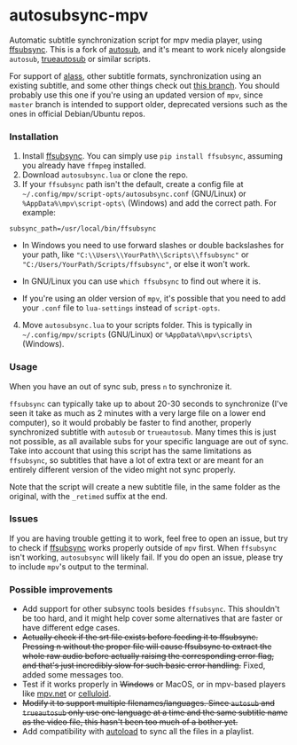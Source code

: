 # autosubsync-mpv
Automatic subtitle synchronization script for mpv media player,
using [ffsubsync](https://github.com/smacke/ffsubsync).
This is a fork of [autosub](https://github.com/vayan/autosub-mpv),
and it's meant to work nicely alongside `autosub`,
[trueautosub](https://github.com/fullmetalsheep/mpv-iina-scripts)
or similar scripts.

For support of [alass](https://github.com/kaegi/alass), other subtitle formats, 
synchronization using an existing subtitle, and some other things check
out [this branch](https://github.com/joaquintorres/autosubsync-mpv/tree/alass).
You should probably use this one if you're using an updated version of `mpv`, 
since `master` branch is intended to support older, deprecated versions such as 
the ones in official Debian/Ubuntu repos.

### Installation
1. Install [ffsubsync](https://github.com/smacke/ffsubsync).
You can simply use `pip install ffsubsync`,
assuming you already have `ffmpeg` installed.
2. Download `autosubsync.lua` or clone the repo.
3. If your `ffsubsync` path isn't the default,
create a config file at `~/.config/mpv/script-opts/autosubsync.conf` 
(GNU/Linux) or `%AppData%\mpv\script-opts\` (Windows)
and add the correct path. For example:
```
subsync_path=/usr/local/bin/ffsubsync
```
* In Windows you need to use forward slashes 
or double backslashes for your path,
like `"C:\\Users\\YourPath\\Scripts\\ffsubsync"`
or `"C:/Users/YourPath/Scripts/ffsubsync"`,
or else it won't work. 

* In GNU/Linux you can use `which ffsubsync` to find out where it is.

* If you're using an older version of `mpv`, it's possible that you
need to add your `.conf` file to `lua-settings` instead of `script-opts`. 

4. Move `autosubsync.lua` to your scripts folder.
This is typically in `~/.config/mpv/scripts` (GNU/Linux)
or `%AppData%\mpv\scripts\` (Windows).

### Usage
When you have an out of sync sub, press `n` to synchronize it.

`ffsubsync` can typically take up to about 20-30 seconds
to synchronize (I've seen it take as much as 2 minutes
with a very large file on a lower end computer), so it
would probably be faster to find another, properly
synchronized subtitle with `autosub` or `trueautosub`.
Many times this is just not possible, as all available
subs for your specific language are out of sync.
Take into account that using this script has the
same limitations as `ffsubsync`, so subtitles that have
a lot of extra text or are meant for an entirely different 
version of the video might not sync properly.

Note that the script will create a new subtitle file, in the same folder 
as the original, with the `_retimed` suffix at the end.

### Issues
If you are having trouble getting it to work, feel free to open an issue, but
try to check if [ffsubsync](https://github.com/smacke/ffsubsync) works properly
outside of `mpv` first. When `ffsubsync` isn't working, `autosubsync` will likely
fail. If you do open an issue, please try to include `mpv`'s output to the 
terminal.

### Possible improvements
* Add support for other subsync tools besides `ffsubsync`. This shouldn't be too hard,
and it might help cover some alternatives that are faster or have different edge cases.
* ~~Actually check if the srt file exists before feeding it to ffsubsync.
Pressing n without the proper file will cause ffsubsync to extract the
whole raw audio before actually raising the corresponding error flag,
and that's just incredibly slow for such basic error handling.~~
Fixed, added some messages too.
* Test if it works properly in ~~Windows~~ or MacOS, or in mpv-based
players like [mpv.net](https://github.com/stax76/mpv.net) 
or [celluloid](https://celluloid-player.github.io/).
* ~~Modify it to support multiple filenames/languages. 
Since `autosub` and `trueautosub` only use one language at a time and 
the same subtitle name as the video file, this hasn't been too much of a bother yet.~~
* Add compatibility with 
[autoload](https://github.com/mpv-player/mpv/blob/master/TOOLS/lua/autoload.lua) 
to sync all the files in a playlist.
